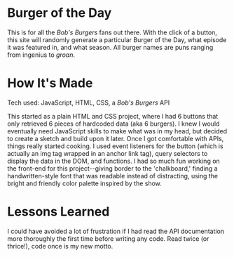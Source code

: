 # Burger of the Day
This is for all the *Bob's Burgers* fans out there. With the click of a button, this site will randomly generate a particular Burger of the Day, what episode it was featured in, and what season. All burger names are puns ranging from ingenius to *groan*.

# How It's Made
Tech used: JavaScript, HTML, CSS, a *Bob's Burgers* API

This started as a plain HTML and CSS project, where I had 6 buttons that only retrieved 6 pieces of hardcoded data (aka 6 burgers). I knew I would eventually need JavaScript skills to make what was in my head, but decided to create a sketch and build upon it later. Once I got comfortable with APIs, things really started cooking. I used event listeners for the button (which is actually an img tag wrapped in an anchor link tag), query selectors to display the data in the DOM, and functions. I had so much fun working on the front-end for this project--giving border to the 'chalkboard,' finding a handwritten-style font that was readable instead of distracting, using the bright and friendly color palette inspired by the show.

# Lessons Learned
I could have avoided a lot of frustration if I had read the API documentation more thoroughly the first time before writing any code. Read twice (or thrice!), code once is my new motto.

